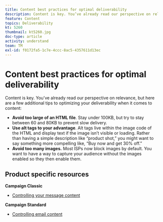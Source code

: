 ```yaml
---
title: Content best practices for optimal deliverability
description: Content is key. You’ve already read our perspective on relevance, but here are a few additional tips to optimizing your deliverability when it comes to content.
feature: Content
topics: Deliverability
kt: 5260
thumbnail: kt5260.jpg
doc-type: article
activity: understand
team: TM
exl-id: f0172fa5-1c7e-4ccc-8ac5-4357611d13ec
---
```

# Content best practices for optimal deliverability

Content is key. You’ve already read our perspective on relevance, but here are a few additional tips to optimizing your deliverability when it comes to content:

* **Avoid too large of an HTML file**. Stay under 100KB, but try to stay between 60 and 80KB to prevent slow delivery.
* **Use alt tags to your advantage**. Alt tags live within the image code of the HTML and display text if the image isn’t visible or loading. Rather than having a simple description like “product shot,” you might want to say something more compelling like, “Buy now and get 30% off.”
* **Avoid too many images.** Most ISPs now block images by default. You want to have a way to capture your audience without the images enabled so they then enable them.

## Product specific resources

**Campaign Classic**

* [Controlling your message content](https://experienceleague.adobe.com/docs/campaign-classic/using/sending-messages/deliverability-management/control-message-content.html)

**Campaign Standard**

* [Controlling email content](https://experienceleague.adobe.com/docs/campaign-standard/using/testing-and-sending/managing-deliverability/control-email-content.html#testing-and-sending)
